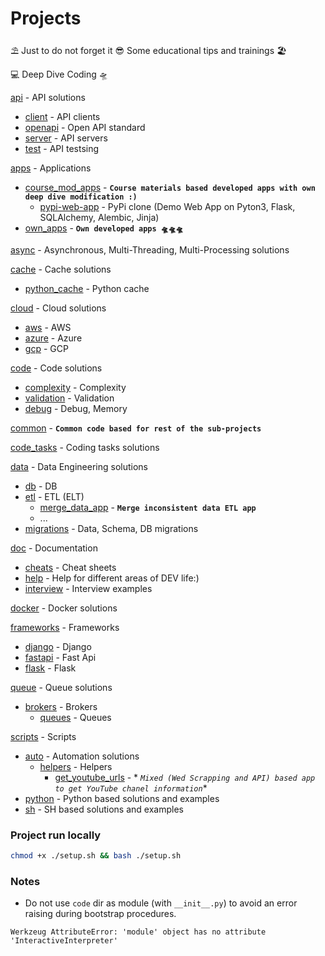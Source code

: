 # Projects

⛱️ Just to do not forget it 😎 Some educational tips and trainings 🏖️

💻 Deep Dive Coding 🛸

[api](/api) - API solutions
   - [client](/api/client) - API clients
   - [openapi](/api/openapi) - Open API standard
   - [server](/api/server) - API servers
   - [test](/api/test) - API testsing

[apps](/apps) - Applications

- [course_mod_apps](/apps/course_mod_apps) - **`Course materials based developed apps with own deep dive
  modification :)`**
    - [pypi-web-app](/apps/pypi_web_app) - PyPi clone (Demo Web App on Pyton3, Flask, SQLAlchemy, Alembic, Jinja)
- [own_apps](/apps/own_apps) - **`Own developed apps 🛸🛸🛸`**

[async](/async) - Asynchronous, Multi-Threading, Multi-Processing solutions

[cache](/cache) - Cache solutions

- [python_cache](/cache/python_cache) - Python cache

[cloud](/cloud) - Cloud solutions

- [aws](/cloud/aws) - AWS
- [azure](/cloud/azure) - Azure
- [gcp](/cloud/gcp) - GCP

[code](/code) - Code solutions

- [complexity](/code/complexity) - Complexity
- [validation](/code/validation) - Validation
- [debug](/code/debug) - Debug, Memory

[common](/common) - **`Common code based for rest of the sub-projects`**

[code_tasks](/tasks) - Coding tasks solutions

[data](/data) - Data Engineering solutions

- [db](/data/db) - DB
- [etl](/data/etl) - ETL (ELT)
    - [merge_data_app](/data/etl/001_merge_data) - **`Merge inconsistent data ETL app`**
    - ...
- [migrations](/data/migrations) - Data, Schema, DB migrations

[doc](/doc) - Documentation
   - [cheats](/doc/cheats) - Cheat sheets
   - [help](/doc/help) - Help for different areas of DEV life:)
   - [interview](/doc/interview) - Interview examples 

[docker](/docker) - Docker solutions

[frameworks](/frameworks) - Frameworks
   - [django](/frameworks/django)  - Django
   - [fastapi](/frameworks/fastapi)  - Fast Api
   - [flask](/frameworks/flask)  - Flask

[queue](/queue) - Queue solutions

- [brokers](/queue/brokers) - Brokers
   - [queues](/queue/queues) - Queues

[scripts](/scripts) - Scripts

- [auto](/scripts/auto) - Automation solutions
   - [helpers](/scripts/helpers) - Helpers
       - [get_youtube_urls](/scripts/helpers/001_get_youtube_urls) - *
         *`Mixed (Wed Scrapping and API) based app to get YouTube chanel information`**
- [python](/scripts/python) - Python based solutions and examples
- [sh](/scripts/sh) - SH based solutions and examples

### Project run locally
```sh
chmod +x ./setup.sh && bash ./setup.sh
```

### Notes

- Do not use `code` dir as module (with `__init__.py`) to avoid an error raising during bootstrap procedures.
```
Werkzeug AttributeError: 'module' object has no attribute 'InteractiveInterpreter'
```
